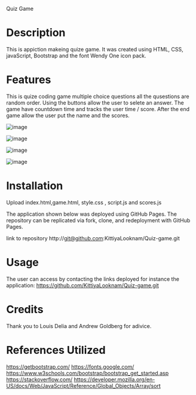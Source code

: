 Quiz Game 

# Description
This is appiction makeing quize game. It was created using HTML, CSS, javaScript, Bootstrap and the font Wendy One icon pack.

# Features
This is quize coding game multiple choice questions all the qusestions are random order. Using the buttons allow the user to selete an answer. 
The game have countdown time and tracks the user time / score. After the end game allow the user put the name and the scores.  

![image](https://github.com/KittiyaLooknam/Quiz-game/assets/149645563/202d8721-f077-4c63-89d0-b07df968c569)


![image](https://github.com/KittiyaLooknam/Quiz-game/assets/149645563/c6f55b25-1f16-45de-a24b-e79d5a001836)

![image](https://github.com/KittiyaLooknam/Quiz-game/assets/149645563/ba44aed5-e066-4912-96e6-8980dfd7df24)

![image](https://github.com/KittiyaLooknam/Quiz-game/assets/149645563/cad1b7fb-835a-427a-a93a-0e8220e43b19)


# Installation
Upload index.html,game.html, style.css , script.js and scores.js

The application shown below was deployed using GitHub Pages. The repository can be replicated via fork, clone, and redeployment with GitHub Pages.

link to repository  http://git@github.com:KittiyaLooknam/Quiz-game.git


# Usage
The user can access by contacting the links deployed for instance the application: https://github.com/KittiyaLooknam/Quiz-game.git

# Credits
Thank you to Louis Delia and Andrew Goldberg for adivice. 

# References Utilized
https://getbootstrap.com/
https://fonts.google.com/
https://www.w3schools.com/bootstrap/bootstrap_get_started.asp
https://stackoverflow.com/
https://developer.mozilla.org/en-US/docs/Web/JavaScript/Reference/Global_Objects/Array/sort
